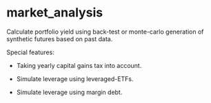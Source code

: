 # market_analysis
Calculate portfolio yield using back-test or monte-carlo generation of synthetic futures based on past data.

Special features:

* Taking yearly capital gains tax into account. 

* Simulate leverage using leveraged-ETFs.

* Simulate leverage using margin debt.
